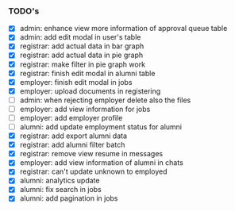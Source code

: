 ### TODO's

- [x] admin: enhance view more information of approval queue table
- [x] admin: add edit modal in user's table
- [x] registrar: add actual data in bar graph
- [x] registrar: add actual data in pie graph
- [x] registrar: make filter in pie graph work
- [x] registrar: finish edit modal in alumni table
- [x] employer: finish edit modal in jobs
- [x] employer: upload documents in registering
- [ ] admin: when rejecting employer delete also the files
- [ ] employer: add view information for jobs
- [ ] employer: add employer profile
- [ ] alumni: add update employment status for alumni
- [x] registrar: add export alumni data
- [x] registrar: add alumni filter batch
- [x] registrar: remove view resume in messages
- [x] employer: add view information of alumni in chats
- [x] registrar: can't update unknown to employed
- [x] alumni: analytics update
- [x] alumni: fix search in jobs
- [x] alumni: add pagination in jobs
